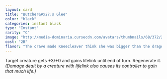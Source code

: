 ```yaml
---
layout: card
title: "Butcher&#x27;s Glee"
color: "black"
categories: instant black
type: "Instant"
rarity: "C"
image: "http://media-dominaria.cursecdn.com/avatars/thumbnails/68/372/200/283/635618457913992422.png"
cost: "2B"
flavor: "The crave made Kneecleaver think she was bigger than the dragon."
---
```


Target creature gets +3/+0 and gains lifelink until end of turn. Regenerate it. <em>(Damage dealt by a creature with lifelink also causes its controller to gain that much life.)</em>
